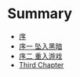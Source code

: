 # Summary

* [序](README.md)
* [序一 坠入黑暗](chapter1.md)
* [序二 重入游戏](chapter2.md)
* [Third Chapter](chapter3.md)

